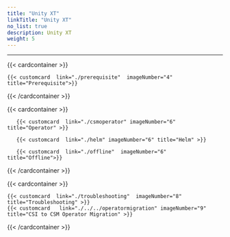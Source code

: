 ```yaml
---
title: "Unity XT"
linkTitle: "Unity XT"
no_list: true
description: Unity XT 
weight: 5
---
```

<hr>
{{< cardcontainer >}}

    {{< customcard  link="./prerequisite"  imageNumber="4" title="Prerequisite">}} 

{{< /cardcontainer >}}



{{< cardcontainer >}}

       {{< customcard  link="./csmoperator" imageNumber="6"  title="Operator" >}}

       {{< customcard  link="./helm" imageNumber="6" title="Helm" >}}

       {{< customcard  link="./offline"  imageNumber="6" title="Offline">}}

{{< /cardcontainer >}}

{{< cardcontainer >}}

    {{< customcard  link="./troubleshooting"  imageNumber="8" title="Troubleshooting" >}}
    {{< customcard   link="./../../operatormigration" imageNumber="9"  title="CSI to CSM Operator Migration" >}}

{{< /cardcontainer >}}
